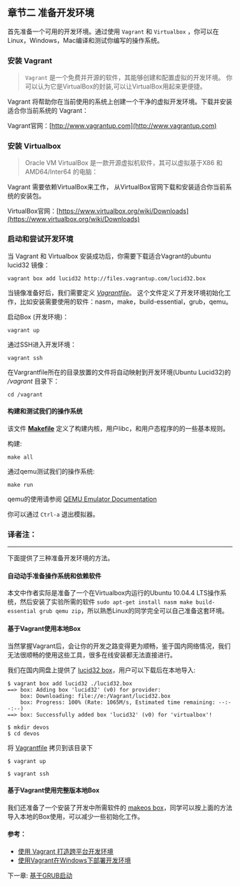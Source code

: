 ## 章节二 准备开发环境

首先准备一个可用的开发环境。通过使用 `Vagrant` 和 `Virtualbox` ，你可以在Linux，Windows，Mac编译和测试你编写的操作系统。

### 安装 Vagrant
> `Vagrant` 是一个免费并开源的软件，其能够创建和配置虚拟的开发环境。
>  你可以认为它是VirtualBox的封装,可以让VirtualBox用起来更便捷。

Vagrant 将帮助你在当前使用的系统上创建一个干净的虚拟开发环境。下载并安装适合你当前系统的 Vagrant：

Vagrant官网：[http://www.vagrantup.com](http://www.vagrantup.com)

### 安装 Virtualbox

> Oracle VM VirtualBox 是一款开源虚拟机软件，其可以虚拟基于X86 和 AMD64/Inter64 的电脑：

Vagrant 需要依赖VirtualBox来工作， 从VirtualBox官网下载和安装适合你当前系统的安装包。

VirtualBox官网：[https://www.virtualbox.org/wiki/Downloads](https://www.virtualbox.org/wiki/Downloads)

### 启动和尝试开发环境

当 Vagrant 和 Virtualbox 安装成功后，你需要下载适合Vagrant的ubuntu lucid32 镜像：
```
vagrant box add lucid32 http://files.vagrantup.com/lucid32.box
```

当镜像准备好后，我们需要定义 [*Vagrantfile*](https://github.com/SamyPesse/How-to-Make-a-Computer-Operating-System/blob/master/src/Vagrantfile)。 这个文件定义了开发环境初始化工作，比如安装需要使用的软件：nasm，make，build-essential，grub，qemu。

启动Box (开发环境)：

```
vagrant up
```

通过SSH进入开发环境：

```
vagrant ssh
```
在Vargrantfile所在的目录放置的文件将自动映射到开发环境(Ubuntu Lucid32)的 */vagrant* 目录下：
```
cd /vagrant
```

#### 构建和测试我们的操作系统
该文件 [**Makefile**](https://github.com/SamyPesse/How-to-Make-a-Computer-Operating-System/blob/master/src/Makefile) 定义了构建内核，用户libc，和用户态程序的的一些基本规则。


构建:

```
make all
```

通过qemu测试我们的操作系统:

```
make run
```

qemu的使用请参阅  [QEMU Emulator Documentation](http://wiki.qemu.org/download/qemu-doc.html) 

你可以通过 `Ctrl-a` 退出模拟器。

### 译者注：
-----
下面提供了三种准备开发环境的方法。

#### 自动动手准备操作系统和依赖软件

本文中作者实际是准备了一个在Virtualbox内运行的Ubuntu 10.04.4 LTS操作系统，然后安装了实验所需的软件 ```sudo apt-get install nasm make build-essential grub qemu zip```，所以熟悉Linux的同学完全可以自己准备这套环境。


#### 基于Vagrant使用本地Box
当然掌握Vagrant后，会让你的开发之路变得更为顺畅，鉴于国内网络情况，我们无法很顺畅的使用这些工具，很多在线安装都无法直接进行。

我们在国内网盘上提供了 [lucid32 box](http://pan.baidu.com/s/1c0cuNDI)，用户可以下载后在本地导入:
```
$ vagrant box add lucid32 ./lucid32.box
==> box: Adding box 'lucid32' (v0) for provider:
    box: Downloading: file://e:/Vagrant/lucid32.box
    box: Progress: 100% (Rate: 1065M/s, Estimated time remaining: --:--:--)
==> box: Successfully added box 'lucid32' (v0) for 'virtualbox'!

$ mkdir devos
$ cd devos
```
将 [Vagrantfile](https://github.com/SamyPesse/How-to-Make-a-Computer-Operating-System/blob/master/src/Vagrantfile) 拷贝到该目录下
```
$ vagrant up

$ vagrant ssh

```

#### 基于Vagrant使用完整版本地Box

我们还准备了一个安装了开发中所需软件的 [makeos box](http://pan.baidu.com/s/1nt7k7Ct)，同学可以按上面的方法导入本地的Box使用，可以减少一些初始化工作。


#### 参考：
* [使用 Vagrant 打造跨平台开发环境](http://segmentfault.com/a/1190000000264347)
* [使用Vagrant在Windows下部署开发环境](http://blog.smdcn.net/article/1308.html)

下一章: [基于GRUB启动](../Chapter-3/README.md/) 
